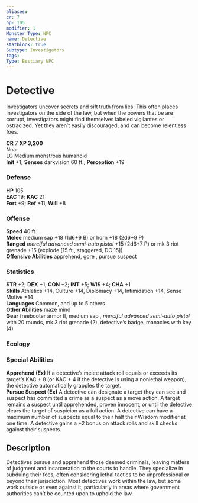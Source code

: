 ```yaml
---
aliases: 
cr: 7
hp: 105
modifier: 1
Monster Type: NPC
name: Detective
statblock: true
Subtype: Investigators
tags: 
Type: Bestiary NPC
---
```


# Detective

Investigators uncover secrets and sift truth from lies. This often places investigators on the side of the law, but when the powers that be are corrupt, investigators might find themselves labeled vigilantes or ostracized. Yet they aren’t easily discouraged, and can become relentless foes.

**CR** 7
**XP 3,200**  
Nuar  
LG Medium monstrous humanoid  
**Init** +1; **Senses** darkvision 60 ft.; **Perception** +19  

### Defense

**HP** 105  
**EAC** 19; **KAC** 21  
**Fort** +9; **Ref** +11; **Will** +8  

### Offense

**Speed** 40 ft.  
**Melee** medium sap +18 (1d6+9 B) or horn +18 (2d6+9 P)  
**Ranged** _merciful advanced semi-auto pistol_ +15 (2d6+7 P) or mk 3 riot grenade +15 (explode \[15 ft., staggered, DC 15\])  
**Offensive Abilities** apprehend, gore , pursue suspect

### Statistics

**STR** +2; **DEX** +1; **CON** +2; **INT** +5; **WIS** +4; **CHA** +1  
**Skills** Athletics +14, Culture +14, Diplomacy +14, Intimidation +14, Sense Motive +14  
**Languages** Common, and up to 5 others  
**Other Abilities** maze mind  
**Gear** freebooter armor II, medium sap , _merciful advanced semi-auto pistol_ with 20 rounds, mk 3 riot grenade (2), detective’s badge, manacles with key (4)

### Ecology

### Special Abilities

**Apprehend (Ex)** If a detective’s melee attack roll equals or exceeds its target’s KAC + 8 (or KAC + 4 if the detective is using a nonlethal weapon), the detective automatically grapples the target.  
**Pursue Suspect (Ex)** A detective can designate a target they can see and suspect has committed a crime as a suspect as a move action. A target remains a suspect until apprehended, proven innocent, or until the detective clears the target of suspicion as a full action. A detective can have a maximum number of suspects equal to their half their Wisdom modifier at one time. A detective gains a +2 bonus on attack rolls and skill checks against their suspects.

## Description

Detectives pursue and apprehend those deemed criminals, leaving matters of judgment and incarceration to the courts to handle. They specialize in subduing their foes, often considering lethal tactics to be unprofessional or beyond their jurisdiction. Most detectives work within the law, but some work outside or even against it, particularly in areas where government authorities can’t be counted upon to uphold the law.